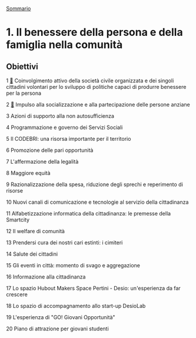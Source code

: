 [Sommario](/struttura/sommario.md)

# 1. Il benessere della persona e della famiglia nella comunità

## Obiettivi

1 [:link:](/struttura/obiettivi/1.md) Coinvolgimento attivo della società civile organizzata e dei singoli cittadini volontari per lo sviluppo di politiche capaci di produrre benessere per la persona

2 [:link:](/struttura/obiettivi/2.md) Impulso alla socializzazione e alla partecipazione delle persone anziane

3 Azioni di supporto alla non autosufficienza

4 Programmazione e governo dei Servizi Sociali

5 Il CODEBRI: una risorsa importante per il territorio

6 Promozione delle pari opportunità

7 L'affermazione della legalità

8 Maggiore equità

9 Razionalizzazione della spesa, riduzione degli sprechi e reperimento di risorse

10 Nuovi canali di comunicazione e tecnologie al servizio della cittadinanza

11 Alfabetizzazione informatica della cittadinanza: le premesse della Smartcity

12 Il welfare di comunità

13 Prendersi cura dei nostri cari estinti: i cimiteri

14 Salute dei cittadini

15 Gli eventi in città: momento di svago e aggregazione

16 Informazione alla cittadinanza

17 Lo spazio Hubout Makers Space Pertini - Desio: un'esperienza da far crescere

18 Lo spazio di accompagnamento allo start-up DesioLab

19 L'esperienza di "GO! Giovani Opportunità"

20 Piano di attrazione per giovani studenti
